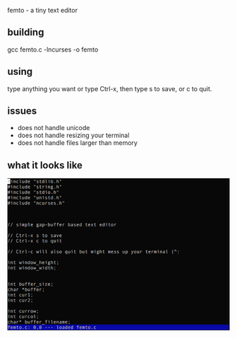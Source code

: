 femto - a tiny text editor

building
----

gcc femto.c -lncurses -o femto


using
----

type anything you want or type Ctrl-x, then type s to save, or c to quit.


issues
----

- does not handle unicode
- does not handle resizing your terminal
- does not handle files larger than memory


what it looks like
----
![Alt text](https://github.com/ehaliewicz/femto/raw/master/screenshot.png?raw=true "")
